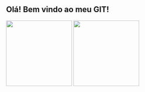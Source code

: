 ## Olá! Bem vindo ao meu GIT! 
 <div>

  <img height="180em" src="https://github-readme-stats.vercel.app/api?username=professorisidro&show_icons=true&theme=dracula&include_all_commits=true&count_private=true"/>
  <img height="180em" src="https://github-readme-stats.vercel.app/api/top-langs/?username=professorisidro&layout=compact&langs_count=16&theme=dracula"/>
</div>
<!--
**professorisidro/professorisidro** is a ✨ _special_ ✨ repository because its `README.md` (this file) appears on your GitHub profile.

Here are some ideas to get you started:

- 🔭 I’m currently working on ...
- 🌱 I’m currently learning ...
- 👯 I’m looking to collaborate on ...
- 🤔 I’m looking for help with ...
- 💬 Ask me about ...
- 📫 How to reach me: ...
- 😄 Pronouns: ...
- ⚡ Fun fact: ...
-->
